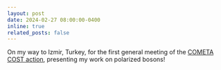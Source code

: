 ```yaml
---
layout: post
date: 2024-02-27 08:00:00-0400
inline: true
related_posts: false
---
```


On my way to Izmir, Turkey, for the first general meeting of the  <a href="cometa.web.cern.ch">COMETA COST action</a>, presenting my work on polarized bosons!
